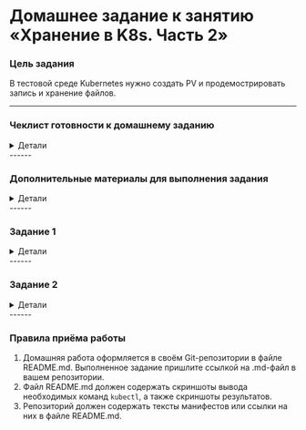 # Домашнее задание к занятию «Хранение в K8s. Часть 2»

### Цель задания

В тестовой среде Kubernetes нужно создать PV и продемострировать запись и хранение файлов.

------

### Чеклист готовности к домашнему заданию
<details>
  <summary>Детали</summary>

  1. Установленное K8s-решение (например, MicroK8S).
  2. Установленный локальный kubectl.
  3. Редактор YAML-файлов с подключенным GitHub-репозиторием.
</details>
------

### Дополнительные материалы для выполнения задания
<details>
  <summary>Детали</summary>

  1. [Инструкция по установке NFS в MicroK8S](https://microk8s.io/docs/nfs). 
  2. [Описание Persistent Volumes](https://kubernetes.io/docs/concepts/storage/persistent-volumes/). 
  3. [Описание динамического провижининга](https://kubernetes.io/docs/concepts/storage/dynamic-provisioning/). 
  4. [Описание Multitool](https://github.com/wbitt/Network-MultiTool).
</details>
------

### Задание 1
<details>
  <summary>Детали</summary>

  **Что нужно сделать**

  Создать Deployment приложения, использующего локальный PV, созданный вручную.

  1. Создать Deployment приложения, состоящего из контейнеров busybox и multitool.
  2. Создать PV и PVC для подключения папки на локальной ноде, которая будет использована в поде.
  3. Продемонстрировать, что multitool может читать файл, в который busybox пишет каждые пять секунд в общей директории. 
  4. Удалить Deployment и PVC. Продемонстрировать, что после этого произошло с PV. Пояснить, почему.
  5. Продемонстрировать, что файл сохранился на локальном диске ноды. Удалить PV.  Продемонстрировать что произошло с файлом после удаления PV. Пояснить, почему.
  5. Предоставить манифесты, а также скриншоты или вывод необходимых команд.
</details>
------

### Задание 2
<details>
  <summary>Детали</summary>

  **Что нужно сделать**

  Создать Deployment приложения, которое может хранить файлы на NFS с динамическим созданием PV.

  1. Включить и настроить NFS-сервер на MicroK8S.
  2. Создать Deployment приложения состоящего из multitool, и подключить к нему PV, созданный автоматически на сервере NFS.
  3. Продемонстрировать возможность чтения и записи файла изнутри пода. 
  4. Предоставить манифесты, а также скриншоты или вывод необходимых команд.
</details>
------

### Правила приёма работы

1. Домашняя работа оформляется в своём Git-репозитории в файле README.md. Выполненное задание пришлите ссылкой на .md-файл в вашем репозитории.
2. Файл README.md должен содержать скриншоты вывода необходимых команд `kubectl`, а также скриншоты результатов.
3. Репозиторий должен содержать тексты манифестов или ссылки на них в файле README.md.
